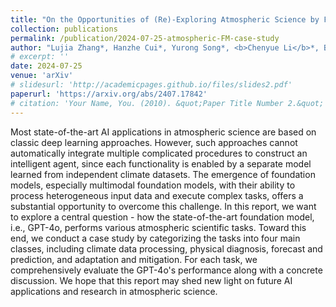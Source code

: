 ```yaml
---
title: "On the Opportunities of (Re)-Exploring Atmospheric Science by Foundation Models: A Case Study"
collection: publications
permalink: /publication/2024-07-25-atmospheric-FM-case-study
author: "Lujia Zhang*, Hanzhe Cui*, Yurong Song*, <b>Chenyue Li</b>*, Binhang Yuan, Mengqian Lu"
# excerpt: ''
date: 2024-07-25
venue: 'arXiv'
# slidesurl: 'http://academicpages.github.io/files/slides2.pdf'
paperurl: 'https://arxiv.org/abs/2407.17842'
# citation: 'Your Name, You. (2010). &quot;Paper Title Number 2.&quot; <i>Journal 1</i>. 1(2).'
---
```


Most state-of-the-art AI applications in atmospheric science are based on classic deep learning approaches. However, such approaches cannot automatically integrate multiple complicated procedures to construct an intelligent agent, since each functionality is enabled by a separate model learned from independent climate datasets. The emergence of foundation models, especially multimodal foundation models, with their ability to process heterogeneous input data and execute complex tasks, offers a substantial opportunity to overcome this challenge. In this report, we want to explore a central question - how the state-of-the-art foundation model, i.e., GPT-4o, performs various atmospheric scientific tasks. Toward this end, we conduct a case study by categorizing the tasks into four main classes, including climate data processing, physical diagnosis, forecast and prediction, and adaptation and mitigation. For each task, we comprehensively evaluate the GPT-4o's performance along with a concrete discussion. We hope that this report may shed new light on future AI applications and research in atmospheric science.